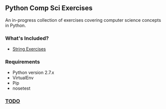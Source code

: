 ## Python Comp Sci Exercises

An in-progress collection of exercises covering computer science concepts in Python.

### What's Included?

- [String Exercises](String_Exercises/)

### Requirements

- Python version 2.7.x
- VirtualEnv
- Pip
- nosetest

### [TODO](TODO.md)
